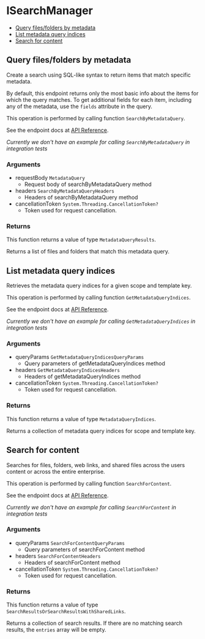 # ISearchManager


- [Query files/folders by metadata](#query-files-folders-by-metadata)
- [List metadata query indices](#list-metadata-query-indices)
- [Search for content](#search-for-content)

## Query files/folders by metadata

Create a search using SQL-like syntax to return items that match specific
metadata.

By default, this endpoint returns only the most basic info about the items for
which the query matches. To get additional fields for each item, including any
of the metadata, use the `fields` attribute in the query.

This operation is performed by calling function `SearchByMetadataQuery`.

See the endpoint docs at
[API Reference](https://developer.box.com/reference/post-metadata-queries-execute-read/).

*Currently we don't have an example for calling `SearchByMetadataQuery` in integration tests*

### Arguments

- requestBody `MetadataQuery`
  - Request body of searchByMetadataQuery method
- headers `SearchByMetadataQueryHeaders`
  - Headers of searchByMetadataQuery method
- cancellationToken `System.Threading.CancellationToken?`
  - Token used for request cancellation.


### Returns

This function returns a value of type `MetadataQueryResults`.

Returns a list of files and folders that match this metadata query.


## List metadata query indices

Retrieves the metadata query indices for a given scope and template key.

This operation is performed by calling function `GetMetadataQueryIndices`.

See the endpoint docs at
[API Reference](https://developer.box.com/reference/get-metadata-query-indices/).

*Currently we don't have an example for calling `GetMetadataQueryIndices` in integration tests*

### Arguments

- queryParams `GetMetadataQueryIndicesQueryParams`
  - Query parameters of getMetadataQueryIndices method
- headers `GetMetadataQueryIndicesHeaders`
  - Headers of getMetadataQueryIndices method
- cancellationToken `System.Threading.CancellationToken?`
  - Token used for request cancellation.


### Returns

This function returns a value of type `MetadataQueryIndices`.

Returns a collection of metadata query indices for scope and template key.


## Search for content

Searches for files, folders, web links, and shared files across the
users content or across the entire enterprise.

This operation is performed by calling function `SearchForContent`.

See the endpoint docs at
[API Reference](https://developer.box.com/reference/get-search/).

*Currently we don't have an example for calling `SearchForContent` in integration tests*

### Arguments

- queryParams `SearchForContentQueryParams`
  - Query parameters of searchForContent method
- headers `SearchForContentHeaders`
  - Headers of searchForContent method
- cancellationToken `System.Threading.CancellationToken?`
  - Token used for request cancellation.


### Returns

This function returns a value of type `SearchResultsOrSearchResultsWithSharedLinks`.

Returns a collection of search results. If there are no matching
search results, the `entries` array will be empty.


